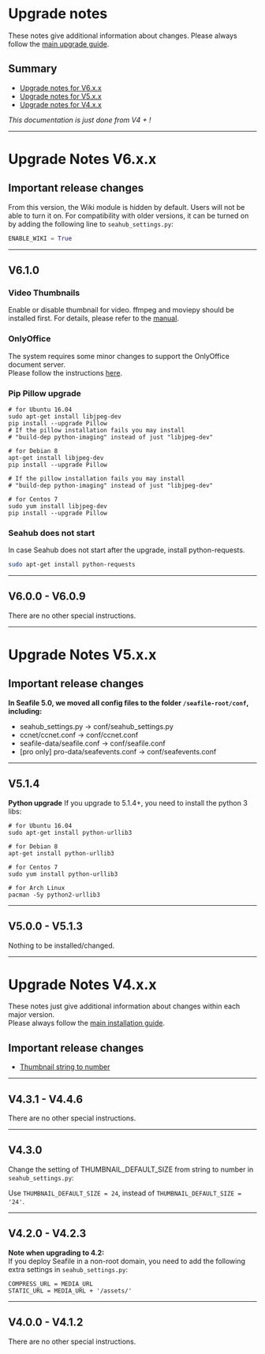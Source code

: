 # Upgrade notes

These notes give additional information about changes.
Please always follow the [main upgrade guide](./upgrade.md).

## Summary

* [Upgrade notes for V6.x.x](#upgrade-notes-v6.x.x)
* [Upgrade notes for V5.x.x](#upgrade-notes-v5.x.x)
* [Upgrade notes for V4.x.x](#upgrade-notes-v4.x.x)

*This documentation is just done from V4 + !*

------

# Upgrade Notes V6.x.x

## Important release changes

From this version, the Wiki module is hidden by default. Users will not be able to turn it on. For compatibility with older versions, it can be turned on by adding the following line to `seahub_settings.py`:

```python
ENABLE_WIKI = True
```

---

## V6.1.0

### Video Thumbnails

Enable or disable thumbnail for video. ffmpeg and moviepy should be installed first. 
For details, please refer to the [manual](./video_thumbnails.md).

### OnlyOffice
The system requires some minor changes to support the OnlyOffice document server.  
Please follow the instructions [here](./only_office.md).

### Pip Pillow upgrade

```
# for Ubuntu 16.04
sudo apt-get install libjpeg-dev
pip install --upgrade Pillow
# If the pillow installation fails you may install
# "build-dep python-imaging" instead of just "libjpeg-dev"

# for Debian 8
apt-get install libjpeg-dev
pip install --upgrade Pillow

# If the pillow installation fails you may install
# "build-dep python-imaging" instead of just "libjpeg-dev"

# for Centos 7
sudo yum install libjpeg-dev
pip install --upgrade Pillow
```

### Seahub does not start

In case Seahub does not start after the upgrade, install python-requests.

```bash
sudo apt-get install python-requests
```

---

## V6.0.0 - V6.0.9

There are no other special instructions.

---

# Upgrade Notes V5.x.x

## Important release changes

__In Seafile 5.0, we moved all config files to the folder ```/seafile-root/conf```, including:__

- seahub_settings.py -> conf/seahub_settings.py
- ccnet/ccnet.conf -> conf/ccnet.conf
- seafile-data/seafile.conf -> conf/seafile.conf
- [pro only] pro-data/seafevents.conf -> conf/seafevents.conf

------

## V5.1.4

**Python upgrade**
If you upgrade to 5.1.4+, you need to install the python 3 libs:

```
# for Ubuntu 16.04
sudo apt-get install python-urllib3

# for Debian 8
apt-get install python-urllib3

# for Centos 7
sudo yum install python-urllib3

# for Arch Linux
pacman -Sy python2-urllib3
```

---

## V5.0.0 - V5.1.3

Nothing to be installed/changed.

------

# Upgrade Notes V4.x.x
These notes just give additional information about changes within each major version.  
Please always follow the [main installation guide](./upgrade.md).

## Important release changes

- [Thumbnail string to number](##V4.3.0)

---

## V4.3.1 - V4.4.6

There are no other special instructions.

---

## V4.3.0

Change the setting of THUMBNAIL_DEFAULT_SIZE from string to number in ```seahub_settings.py```:

Use ```THUMBNAIL_DEFAULT_SIZE = 24```, instead of ```THUMBNAIL_DEFAULT_SIZE = '24'```.

---

## V4.2.0 - V4.2.3

**Note when upgrading to 4.2:**  
If you deploy Seafile in a non-root domain, you need to add the following extra settings in ```seahub_settings.py```:
```
COMPRESS_URL = MEDIA_URL
STATIC_URL = MEDIA_URL + '/assets/'
```

---

## V4.0.0 - V4.1.2

There are no other special instructions.
